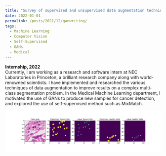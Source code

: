 ```yaml
---
title: "Survey of supervised and unsupervised data augmentation techniques in cancer cell nucleus detection for Deep Learning"
date: 2022-01-01
permalink: /posts/2021/12/ganwriting/
tags:
  - Machine Learning
  - Computer Vision
  - Self-Supervised
  - GANs
  - Medical
---
```


**Internship, 2022**<br> Currently, I am working as a research and software intern at NEC Laboratories in Princeton, a brilliant research company along with world-renowned scientists. I have implemented and researched the various techniques of data augmentation to improve results on a complex multi-class segmentation problem. In the Medical Machine Learning department, I motivated the use of GANs to produce new samples for cancer detection, and explored the use of self-supervised method such as MixMatch.

<img src='/images/cell.png'>

